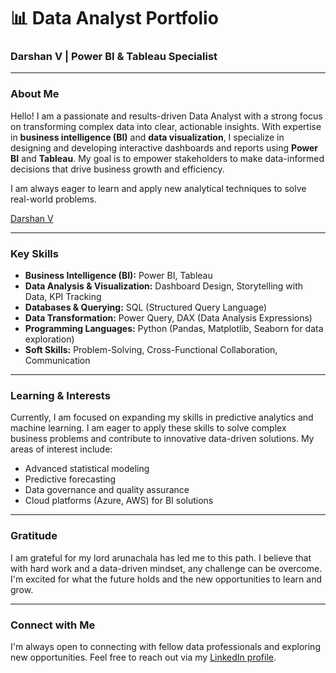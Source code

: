 # 📊 Data Analyst Portfolio

### **Darshan V** | Power BI & Tableau Specialist

---

### **About Me**

Hello! I am a passionate and results-driven Data Analyst with a strong focus on transforming complex data into clear, actionable insights. With expertise in **business intelligence (BI)** and **data visualization**, I specialize in designing and developing interactive dashboards and reports using **Power BI** and **Tableau**. My goal is to empower stakeholders to make data-informed decisions that drive business growth and efficiency.

I am always eager to learn and apply new analytical techniques to solve real-world problems.

<div class="badge-base LI-profile-badge" data-locale="en_US" data-size="large" data-theme="dark" data-type="HORIZONTAL" data-vanity="darshantheimpostor" data-version="v1"><a class="badge-base__link LI-simple-link" href="https://in.linkedin.com/in/darshantheimpostor?trk=profile-badge">Darshan V</a></div>

---

### **Key Skills**

- **Business Intelligence (BI):** Power BI, Tableau
- **Data Analysis & Visualization:** Dashboard Design, Storytelling with Data, KPI Tracking
- **Databases & Querying:** SQL (Structured Query Language)
- **Data Transformation:** Power Query, DAX (Data Analysis Expressions)
- **Programming Languages:** Python (Pandas, Matplotlib, Seaborn for data exploration)
- **Soft Skills:** Problem-Solving, Cross-Functional Collaboration, Communication

---

### **Learning & Interests**

Currently, I am focused on expanding my skills in predictive analytics and machine learning. I am eager to apply these skills to solve complex business problems and contribute to innovative data-driven solutions. My areas of interest include:

- Advanced statistical modeling
- Predictive forecasting
- Data governance and quality assurance
- Cloud platforms (Azure, AWS) for BI solutions

---

### **Gratitude**

I am grateful for my lord arunachala has led me to this path. I believe that with hard work and a data-driven mindset, any challenge can be overcome. I'm excited for what the future holds and the new opportunities to learn and grow.

---

### **Connect with Me**

I'm always open to connecting with fellow data professionals and exploring new opportunities. Feel free to reach out via my [LinkedIn profile](https://in.linkedin.com/in/darshantheimpostor).
